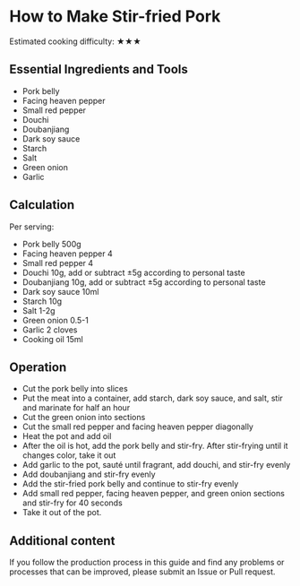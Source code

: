 # How to Make Stir-fried Pork

Estimated cooking difficulty: ★★★

## Essential Ingredients and Tools

- Pork belly
- Facing heaven pepper
- Small red pepper
- Douchi
- Doubanjiang
- Dark soy sauce
- Starch
- Salt
- Green onion
- Garlic

## Calculation

Per serving:

- Pork belly 500g
- Facing heaven pepper 4
- Small red pepper 4
- Douchi 10g, add or subtract ±5g according to personal taste
- Doubanjiang 10g, add or subtract ±5g according to personal taste
- Dark soy sauce 10ml
- Starch 10g
- Salt 1-2g
- Green onion 0.5-1
- Garlic 2 cloves
- Cooking oil 15ml

## Operation

- Cut the pork belly into slices
- Put the meat into a container, add starch, dark soy sauce, and salt, stir and marinate for half an hour
- Cut the green onion into sections
- Cut the small red pepper and facing heaven pepper diagonally
- Heat the pot and add oil
- After the oil is hot, add the pork belly and stir-fry. After stir-frying until it changes color, take it out
- Add garlic to the pot, sauté until fragrant, add douchi, and stir-fry evenly
- Add doubanjiang and stir-fry evenly
- Add the stir-fried pork belly and continue to stir-fry evenly
- Add small red pepper, facing heaven pepper, and green onion sections and stir-fry for 40 seconds
- Take it out of the pot.

## Additional content

If you follow the production process in this guide and find any problems or processes that can be improved, please submit an Issue or Pull request.
